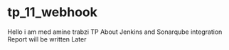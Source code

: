 # tp_11_webhook
Hello i am med amine trabzi 
TP About Jenkins and Sonarqube integration 
Report will be written Later 

